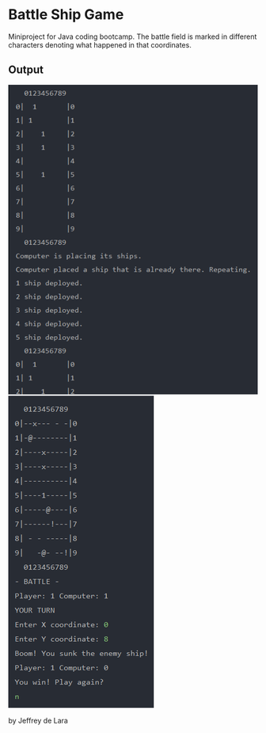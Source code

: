 # Battle Ship Game
Miniproject for Java coding bootcamp. 
The battle field is marked in different characters denoting what happened in that coordinates.
## Output
![alt text](screen2.PNG)
![alt text](screen.PNG)

by Jeffrey de Lara
